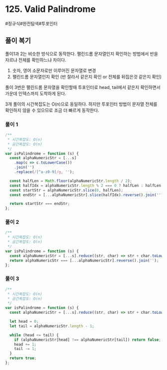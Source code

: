 # 125. Valid Palindrome

#정규식#완전탐색#투포인터

## 풀이 복기

풀이1과 2는 비슷한 방식으로 동작한다. 팰린드롬 문자열인지 확인하는 방법에서 반을 자르냐 전체를 확인하느냐 차이다.

1. 숫자, 영어 소문자로만 이루어진 문자열로 변경
2. 팰린드롬 문자열인지 확인 (반 잘라서 같은지 확인 or 전체를 뒤집은것 같은지 확인)

풀이 3번은 팰린드롬 문자열을 확인할때 투포인터로 head, tail에서 같은지 확인하면서 가운데 인덱스까지 도착하게 된다.

3개 풀이의 시간복잡도는 O(n)으로 동일하다. 하지만 투포인터 방법이 문자열 전체를 확인하지 않을 수 있으므로 조금 더 빠르게 동작한다.

### 풀이 1

```js
/**
 * 시간복잡도: O(n)
 * 공간복잡도: O(n)
 */
var isPalindrome = function (s) {
  const alphaNumericStr = [...s]
    .map(c => c.toLowerCase())
    .join('')
    .replace(/[^a-z0-9]/g, '');

  const halfLen = Math.floor(alphaNumericStr.length / 2);
  const halfIdx = alphaNumericStr.length % 2 === 0 ? halfLen : halfLen + 1;
  const startStr = alphaNumericStr.slice(0, halfLen);
  const endStr = [...alphaNumericStr].slice(halfIdx).reverse().join('');

  return startStr === endStr;
};
```

### 풀이 2

```js
/**
 * 시간복잡도: O(n)
 * 공간복잡도: O(n)
 */
var isPalindrome = function (s) {
  const alphaNumericStr = [...s].reduce((str, char) => str + char.toLowerCase().replace(/[^a-z0-9]/, ''), '');
  return alphaNumericStr === [...alphaNumericStr].reverse().join('');
};
```

### 풀이 3

```js
/**
 * 시간복잡도: O(n)
 * 공간복잡도: O(n)
 */
var isPalindrome = function (s) {
  const alphaNumericStr = [...s].reduce((str, char) => str + char.toLowerCase().replace(/[^a-z0-9]/, ''), '');

  let head = 0;
  let tail = alphaNumericStr.length - 1;

  while (head <= tail) {
    if (alphaNumericStr[head] !== alphaNumericStr[tail]) return false;
    head += 1;
    tail -= 1;
  }
  return true;
};
```
